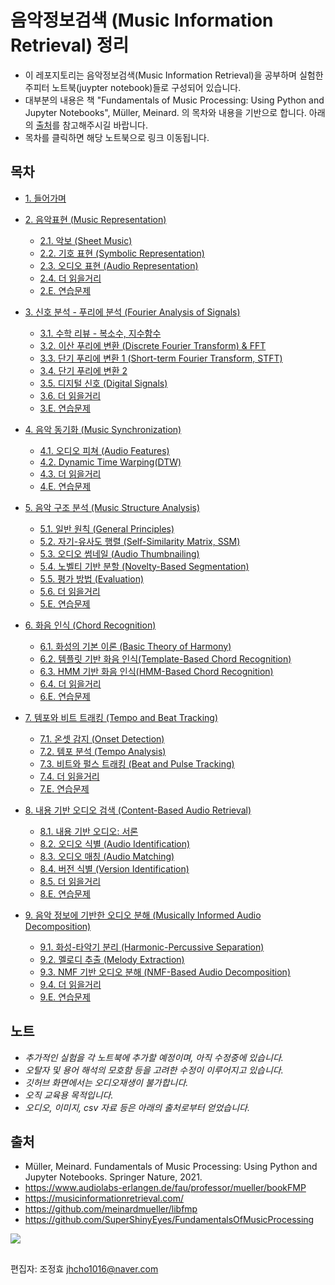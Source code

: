 # 음악정보검색 (Music Information Retrieval) 정리

- 이 레포지토리는 음악정보검색(Music Information Retrieval)을 공부하며 실험한 주피터 노트북(juypter notebook)들로 구성되어 있습니다.
- 대부분의 내용은 책 "Fundamentals of Music Processing: Using Python and Jupyter Notebooks", Müller, Meinard. 의 목차와 내용을 기반으로 합니다. 아래의 [출처](#출처)를 참고해주시길 바랍니다.
- 목차를 클릭하면 해당 노트북으로 링크 이동됩니다.

## 목차
- [1. 들어가며](https://github.com/jo-cho/mir/blob/main/Notebooks/1.%20Introduction/01.Introduction.ipynb)

- [2. 음악표현 (Music Representation)](https://github.com/jo-cho/mir/tree/main/Notebooks/2.%20Music%20Representation)
  - [2.1. 악보 (Sheet Music)](https://github.com/jo-cho/mir/blob/main/Notebooks/2.%20Music%20Representation/2.1.Sheet_Music.ipynb)
  - [2.2. 기호 표현 (Symbolic Representation)](https://github.com/jo-cho/mir/blob/main/Notebooks/2.%20Music%20Representation/2.2.Symbolic_Representation.ipynb)
  - [2.3. 오디오 표현 (Audio Representation)](https://github.com/jo-cho/mir/blob/main/Notebooks/2.%20Music%20Representation/2.3.Audio_Representation.ipynb)
  - [2.4. 더 읽을거리](https://github.com/jo-cho/mir/blob/main/Notebooks/2.%20Music%20Representation/2.4.Further_Readings.ipynb)
  - [2.E. 연습문제](https://github.com/jo-cho/mir/blob/main/Notebooks/2.%20Music%20Representation/2.E.Exercises.ipynb)
  
- [3. 신호 분석 - 푸리에 분석 (Fourier Analysis of Signals)](https://github.com/jo-cho/mir/tree/main/Notebooks/3.%20Fourier%20Analysis%20of%20Signals)
  - [3.1. 수학 리뷰 - 복소수, 지수함수](https://github.com/jo-cho/mir/blob/main/Notebooks/3.%20Fourier%20Analysis%20of%20Signals/3.1.Math_Review.ipynb)
  - [3.2. 이산 푸리에 변환 (Discrete Fourier Transform) & FFT](https://github.com/jo-cho/mir/blob/main/Notebooks/3.%20Fourier%20Analysis%20of%20Signals/3.2.Discrete_Fourier_Transform.ipynb)
  - [3.3. 단기 푸리에 변환 1 (Short-term Fourier Transform, STFT)](https://github.com/jo-cho/mir/blob/main/Notebooks/3.%20Fourier%20Analysis%20of%20Signals/3.3.Short-term_Fourier_Transform_1.ipynb)
  - [3.4. 단기 푸리에 변환 2](https://github.com/jo-cho/mir/blob/main/Notebooks/3.%20Fourier%20Analysis%20of%20Signals/3.4.Short-term_Fourier_Transform_2.ipynb)
  - [3.5. 디지털 신호 (Digital Signals)](https://github.com/jo-cho/mir_kr/blob/main/Notebooks/3.%20Fourier%20Analysis%20of%20Signals/3.5.Digital_Signals.ipynb)
  - [3.6. 더 읽을거리](https://github.com/jo-cho/mir/blob/main/Notebooks/3.%20Fourier%20Analysis%20of%20Signals/3.6.Further_Readings.ipynb)
  - [3.E. 연습문제](https://github.com/jo-cho/mir/blob/main/Notebooks/3.%20Fourier%20Analysis%20of%20Signals/3.E.Exercises.ipynb)

- [4. 음악 동기화 (Music Synchronization)](https://github.com/jo-cho/mir/tree/main/Notebooks/4.%20Music%20Synchronization)
  - [4.1. 오디오 피쳐 (Audio Features)](https://github.com/jo-cho/mir/blob/main/Notebooks/4.%20Music%20Synchronization/4.1.Audio_Features.ipynb)
  - [4.2. Dynamic Time Warping(DTW)](https://github.com/jo-cho/mir/blob/main/Notebooks/4.%20Music%20Synchronization/4.2.Dynamic_Time_Warping.ipynb)
  - [4.3. 더 읽을거리](https://github.com/jo-cho/mir/blob/main/Notebooks/4.%20Music%20Synchronization/4.3.Further_Readings.ipynb)
  - [4.E. 연습문제](https://github.com/jo-cho/mir/blob/main/Notebooks/4.%20Music%20Synchronization/4.E.Exercises.ipynb)

- [5. 음악 구조 분석 (Music Structure Analysis)](https://github.com/jo-cho/mir/tree/main/Notebooks/5.%20Music%20Structure%20Analysis)
  - [5.1. 일반 원칙 (General Principles)](https://github.com/jo-cho/mir/blob/main/Notebooks/5.%20Music%20Structure%20Analysis/5.1.General_Principles.ipynb)
  - [5.2. 자기-유사도 행렬 (Self-Similarity Matrix, SSM)](https://github.com/jo-cho/mir/blob/main/Notebooks/5.%20Music%20Structure%20Analysis/5.2.Self_Similarity_Matrix.ipynb)
  - [5.3. 오디오 썸네일 (Audio Thumbnailing)](https://github.com/jo-cho/mir/blob/main/Notebooks/5.%20Music%20Structure%20Analysis/5.3.Audio_Thumbnail.ipynb)
  - [5.4. 노벨티 기반 분할 (Novelty-Based Segmentation)](https://github.com/jo-cho/mir/blob/main/Notebooks/5.%20Music%20Structure%20Analysis/5.4.Novelty-Based_Segmentation.ipynb)
  - [5.5. 평가 방법 (Evaluation)](https://github.com/jo-cho/mir/blob/main/Notebooks/5.%20Music%20Structure%20Analysis/5.5.Evaluation.ipynb)
  - [5.6. 더 읽을거리]()
  - [5.E. 연습문제](https://github.com/jo-cho/mir/blob/main/Notebooks/5.%20Music%20Structure%20Analysis/5.E.Exercises.ipynb)

- [6. 화음 인식 (Chord Recognition)](https://github.com/jo-cho/mir/tree/main/Notebooks/6.%20Chord%20Recognition)
  - [6.1. 화성의 기본 이론 (Basic Theory of Harmony)](https://github.com/jo-cho/mir/blob/main/Notebooks/6.%20Chord%20Recognition/6.1.Basic_Theory_of_Harmony.ipynb)
  - [6.2. 템플릿 기반 화음 인식(Template-Based Chord Recognition)](https://github.com/jo-cho/mir/blob/main/Notebooks/6.%20Chord%20Recognition/6.2.Template-Based_Chord_Recognition.ipynb)
  - [6.3. HMM 기반 화음 인식(HMM-Based Chord Recognition)](https://github.com/jo-cho/mir/blob/main/Notebooks/6.%20Chord%20Recognition/6.3.HMM-Based_Chord_Recognition.ipynb)
  - [6.4. 더 읽을거리](https://github.com/jo-cho/mir/blob/main/Notebooks/6.%20Chord%20Recognition/6.4.Further_Readings.ipynb)
  - [6.E. 연습문제](https://github.com/jo-cho/mir/blob/main/Notebooks/6.%20Chord%20Recognition/6.E.Exercises.ipynb)

- [7. 템포와 비트 트래킹 (Tempo and Beat Tracking)](https://github.com/jo-cho/mir/tree/main/Notebooks/7.%20Tempo%20and%20Beat%20Tracking)
  - [7.1. 온셋 감지 (Onset Detection)](https://github.com/jo-cho/mir/blob/main/Notebooks/7.%20Tempo%20and%20Beat%20Tracking/7.1.Onset_Detection.ipynb)
  - [7.2. 템포 분석 (Tempo Analysis)](https://github.com/jo-cho/mir/blob/main/Notebooks/7.%20Tempo%20and%20Beat%20Tracking/7.2.Tempo_Analysis.ipynb)
  - [7.3. 비트와 펄스 트래킹 (Beat and Pulse Tracking)](https://github.com/jo-cho/mir/blob/main/Notebooks/7.%20Tempo%20and%20Beat%20Tracking/7.3.Beat_and_Pulse_Tracking.ipynb)
  - [7.4. 더 읽을거리](https://github.com/jo-cho/mir/blob/main/Notebooks/7.%20Tempo%20and%20Beat%20Tracking/7.4.Further_Readings.ipynb)
  - [7.E. 연습문제](https://github.com/jo-cho/mir/blob/main/Notebooks/7.%20Tempo%20and%20Beat%20Tracking/7.E.Exercises.ipynb)

- [8. 내용 기반 오디오 검색 (Content-Based Audio Retrieval)](https://github.com/jo-cho/mir/tree/main/Notebooks/8.%20Content-Based%20Audio%20Retrieval)
  - [8.1. 내용 기반 오디오: 서론](https://github.com/jo-cho/mir/blob/main/Notebooks/8.%20Content-Based%20Audio%20Retrieval/8.1.Introduction.ipynb)
  - [8.2. 오디오 식별 (Audio Identification)](https://github.com/jo-cho/mir/blob/main/Notebooks/8.%20Content-Based%20Audio%20Retrieval/8.2.Audio_Identification.ipynb)
  - [8.3. 오디오 매칭 (Audio Matching)](https://github.com/jo-cho/mir/blob/main/Notebooks/8.%20Content-Based%20Audio%20Retrieval/8.3.Audio_Matching.ipynb)
  - [8.4. 버전 식별 (Version Identification)](https://github.com/jo-cho/mir/blob/main/Notebooks/8.%20Content-Based%20Audio%20Retrieval/8.4.Version_Identification.ipynb)
  - [8.5. 더 읽을거리](https://github.com/jo-cho/mir/blob/main/Notebooks/8.%20Content-Based%20Audio%20Retrieval/8.5.Further_Readings.ipynb)
  - [8.E. 연습문제](https://github.com/jo-cho/mir/blob/main/Notebooks/8.%20Content-Based%20Audio%20Retrieval/8.E.Exercises.ipynb)

- [9. 음악 정보에 기반한 오디오 분해 (Musically Informed Audio Decomposition)](https://github.com/jo-cho/mir/tree/main/Notebooks/9.%20Musically%20Informed%20Audio%20Decomposition)
  - [9.1. 화성-타악기 분리 (Harmonic-Percussive Separation)](https://github.com/jo-cho/mir/blob/main/Notebooks/9.%20Musically%20Informed%20Audio%20Decomposition/9.1.Harmonic%E2%80%93Percussive_Separation.ipynb)
  - [9.2. 멜로디 추출 (Melody Extraction)](https://github.com/jo-cho/mir/blob/main/Notebooks/9.%20Musically%20Informed%20Audio%20Decomposition/9.2.Melody_Extraction.ipynb)
  - [9.3. NMF 기반 오디오 분해 (NMF-Based Audio Decomposition)](https://github.com/jo-cho/mir/blob/main/Notebooks/9.%20Musically%20Informed%20Audio%20Decomposition/9.3.NMF-Based_Audio_Decomposition.ipynb)
  - [9.4. 더 읽을거리](https://github.com/jo-cho/mir/blob/main/Notebooks/9.%20Musically%20Informed%20Audio%20Decomposition/9.4.Further_Readings.ipynb)
  - [9.E. 연습문제](https://github.com/jo-cho/mir/blob/main/Notebooks/9.%20Musically%20Informed%20Audio%20Decomposition/9.E.Exercises.ipynb)
    
## 노트
* *추가적인 실험을 각 노트북에 추가할 예정이며, 아직 수정중에 있습니다.*
* *오탈자 및 용어 해석의 모호함 등을 고려한 수정이 이루어지고 있습니다.*
* *깃허브 화면에서는 오디오재생이 불가합니다.*
* *오직 교육용 목적입니다.*
* *오디오, 이미지, csv 자료 등은 아래의 출처로부터 얻었습니다.*

## 출처
- Müller, Meinard. Fundamentals of Music Processing: Using Python and Jupyter Notebooks. Springer Nature, 2021.
- https://www.audiolabs-erlangen.de/fau/professor/mueller/bookFMP
- https://musicinformationretrieval.com/
- https://github.com/meinardmueller/libfmp
- https://github.com/SuperShinyEyes/FundamentalsOfMusicProcessing

<img src="https://images-na.ssl-images-amazon.com/images/I/51q5YtafVsL.jpg">

##
편집자: 조정효 <jhcho1016@naver.com>
